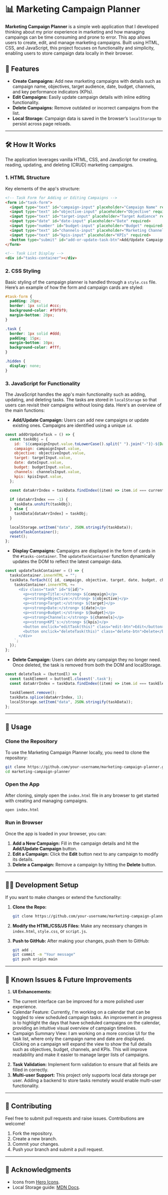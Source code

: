 # 📊 Marketing Campaign Planner

**Marketing Campaign Planner** is a simple web application that I developed thinking about my prior experience in marketing and how managing campaings can be time consuming and prone to error. 
This app allows users to create, edit, and manage marketing campaigns. Built using HTML, CSS, and JavaScript, this project focuses on functionality and simplicity, enabling users to store campaign data locally in their browser.

## 📑 Features

- **Create Campaigns:** Add new marketing campaigns with details such as campaign name, objectives, target audience, date, budget, channels, and key performance indicators (KPIs).
- **Edit Campaigns:** Easily update campaign details with inline editing functionality.
- **Delete Campaigns:** Remove outdated or incorrect campaigns from the list.
- **Local Storage:** Campaign data is saved in the browser’s `localStorage` to persist across page reloads.

---

## 🛠️ How It Works

The application leverages vanilla HTML, CSS, and JavaScript for creating, reading, updating, and deleting (CRUD) marketing campaigns.

### 1. **HTML Structure**

Key elements of the app's structure:

```html
<!-- Task Form for Adding or Editing Campaigns -->
<form id="task-form">
  <input type="text" id="campaign-input" placeholder="Campaign Name" required>
  <input type="text" id="objective-input" placeholder="Objective" required>
  <input type="text" id="target-input" placeholder="Target Audience" required>
  <input type="date" id="date-input" placeholder="Date" required>
  <input type="number" id="budget-input" placeholder="Budget" required>
  <input type="text" id="channels-input" placeholder="Marketing Channels" required>
  <input type="text" id="kpis-input" placeholder="KPIs" required>
  <button type="submit" id="add-or-update-task-btn">Add/Update Campaign</button>
</form>

<!-- Task List Display -->
<div id="tasks-container"></div>
```

### 2. **CSS Styling**

Basic styling of the campaign planner is handled through a `style.css` file. Here’s an example of how the form and campaign cards are styled:

```css
#task-form {
  padding: 20px;
  border: 1px solid #ccc;
  background-color: #f9f9f9;
  margin-bottom: 20px;
}

.task {
  border: 1px solid #ddd;
  padding: 15px;
  margin-bottom: 10px;
  background-color: #fff;
}

.hidden {
  display: none;
}
```

### 3. **JavaScript for Functionality**

The JavaScript handles the app's main functionality such as adding, updating, and deleting tasks. The tasks are stored in `localStorage` so that users can revisit their campaigns without losing data. Here's an overview of the main functions:

- **Add/Update Campaign:** Users can add new campaigns or update existing ones. Campaigns are identified using a unique `id`.

```javascript
const addOrUpdateTask = () => {
  const taskObj = {
    id: `${campaignInput.value.toLowerCase().split(" ").join("-")}-${Date.now()}`,
    campaign: campaignInput.value,
    objective: objectiveInput.value,
    target: targetInput.value,
    date: dateInput.value,
    budget: budgetInput.value,
    channels: channelsInput.value,
    kpis: kpisInput.value,
  };

  const dataArrIndex = taskData.findIndex((item) => item.id === currentTask.id);
  
  if (dataArrIndex === -1) {
    taskData.unshift(taskObj);
  } else {
    taskData[dataArrIndex] = taskObj;
  }

  localStorage.setItem("data", JSON.stringify(taskData));
  updateTaskContainer();
  reset();
};
```

- **Display Campaigns:** Campaigns are displayed in the form of cards in the `#tasks-container`. The `updateTaskContainer` function dynamically updates the DOM to reflect the latest campaign data.

```javascript
const updateTaskContainer = () => {
  tasksContainer.innerHTML = "";
  taskData.forEach(({ id, campaign, objective, target, date, budget, channels, kpis }) => {
    tasksContainer.innerHTML += `
      <div class="task" id="${id}">
        <p><strong>Title:</strong> ${campaign}</p>
        <p><strong>Objective:</strong> ${objective}</p>
        <p><strong>Target:</strong> ${target}</p>
        <p><strong>Date:</strong> ${date}</p>
        <p><strong>Budget:</strong> ${budget}</p>
        <p><strong>Channels:</strong> ${channels}</p>
        <p><strong>KPI's:</strong> ${kpis}</p>
        <button onclick="editTask(this)" class="edit-btn">Edit</button>
        <button onclick="deleteTask(this)" class="delete-btn">Delete</button>
      </div>
    `;
  });
};
```

- **Delete Campaign:** Users can delete any campaign they no longer need. Once deleted, the task is removed from both the DOM and localStorage.

```javascript
const deleteTask = (buttonEl) => {
  const taskElement = buttonEl.closest('.task');
  const dataArrIndex = taskData.findIndex((item) => item.id === taskElement.id);
  
  taskElement.remove();
  taskData.splice(dataArrIndex, 1);
  localStorage.setItem("data", JSON.stringify(taskData));
};
```

---

## 🚀 Usage

### Clone the Repository

To use the Marketing Campaign Planner locally, you need to clone the repository:

```bash
git clone https://github.com/your-username/marketing-campaign-planner.git
cd marketing-campaign-planner
```

### Open the App

After cloning, simply open the `index.html` file in any browser to get started with creating and managing campaigns.

```bash
open index.html
```

### Run in Browser

Once the app is loaded in your browser, you can:

1. **Add a New Campaign:** Fill in the campaign details and hit the **Add/Update Campaign** button.
2. **Edit a Campaign:** Click the **Edit** button next to any campaign to modify its details.
3. **Delete a Campaign:** Remove a campaign by hitting the **Delete** button.

---

## 🧑‍💻 Development Setup

If you want to make changes or extend the functionality:

1. **Clone the Repo:**
   ```bash
   git clone https://github.com/your-username/marketing-campaign-planner.git
   ```

2. **Modify the HTML/CSS/JS Files:**
   Make any necessary changes in `index.html`, `style.css`, or `script.js`.

3. **Push to GitHub:**
   After making your changes, push them to GitHub:
   ```bash
   git add .
   git commit -m "Your message"
   git push origin main
   ```

---

## 🐛 Known Issues & Future Improvements

1. **UI Enhancements:** 
- The current interface can be improved for a more polished user experience.
- Calendar Feature: Currently, I'm working on a calendar that can be toggled to view scheduled campaign tasks. An improvement in progress is to highlight the days that have scheduled campaigns on the calendar, providing an intuitive visual overview of campaign timelines.
- Campaign Summary View: I am working on a more concise UI for the task list, where only the campaign name and date are displayed. Clicking on a campaign will expand the view to show the full details such as objectives, budget, channels, and KPIs. This will improve readability and make it easier to manage larger lists of campaigns.

2. **Task Validation:** Implement form validation to ensure that all fields are filled in correctly.
3. **Multi-user Support:** This project only supports local data storage per user. Adding a backend to store tasks remotely would enable multi-user functionality.

---

## 🤝 Contributing

Feel free to submit pull requests and raise issues. Contributions are welcome!

1. Fork the repository.
2. Create a new branch.
3. Commit your changes.
4. Push your branch and submit a pull request.

---

## 📝 Acknowledgments

- Icons from [Hero Icons](https://heroicons.com/).
- Local Storage guide: [MDN Docs](https://developer.mozilla.org/en-US/docs/Web/API/Window/localStorage).
